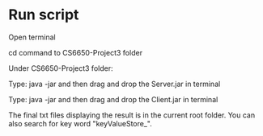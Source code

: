 # Run script
Open terminal

cd command to CS6650-Project3 folder

Under CS6650-Project3 folder:

Type: java -jar and then drag and drop the Server.jar in terminal

Type: java -jar and then drag and drop the Client.jar in terminal

The final txt files displaying the result is in the current root folder. You can also search for key word "keyValueStore_".
